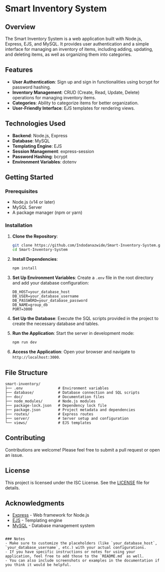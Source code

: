 
# Smart Inventory System

## Overview

The Smart Inventory System is a web application built with Node.js, Express, EJS, and MySQL. It provides user authentication and a simple interface for managing an inventory of items, including adding, updating, and deleting items, as well as organizing them into categories.

## Features

- **User Authentication**: Sign up and sign in functionalities using bcrypt for password hashing.
- **Inventory Management**: CRUD (Create, Read, Update, Delete) operations for managing inventory items.
- **Categories**: Ability to categorize items for better organization.
- **User-Friendly Interface**: EJS templates for rendering views.

## Technologies Used

- **Backend**: Node.js, Express
- **Database**: MySQL
- **Templating Engine**: EJS
- **Session Management**: express-session
- **Password Hashing**: bcrypt
- **Environment Variables**: dotenv

## Getting Started

### Prerequisites

- Node.js (v14 or later)
- MySQL Server
- A package manager (npm or yarn)

### Installation

1. **Clone the Repository**:
   ```bash
   git clone https://github.com/Indodanazwide/Smart-Inventory-System.git
   cd Smart-Inventory-System
   ```

2. **Install Dependencies**:
   ```bash
   npm install
   ```

3. **Set Up Environment Variables**:
   Create a `.env` file in the root directory and add your database configuration:
   ```plaintext
   DB_HOST=your_database_host
   DB_USER=your_database_username
   DB_PASSWORD=your_database_password
   DB_NAME=group_db
   PORT=3000
   ```

4. **Set Up the Database**:
   Execute the SQL scripts provided in the project to create the necessary database and tables.

5. **Run the Application**:
   Start the server in development mode:
   ```bash
   npm run dev
   ```

6. **Access the Application**:
   Open your browser and navigate to `http://localhost:3000`.

## File Structure

```
smart-inventory/
├── .env                # Environment variables
├── database/           # Database connection and SQL scripts
├── doc/                # Documentation files
├── node_modules/       # Node.js modules
├── package-lock.json   # Dependency lock file
├── package.json        # Project metadata and dependencies
├── routes/             # Express routes
├── server/             # Server setup and configuration
└── views/              # EJS templates
```

## Contributing

Contributions are welcome! Please feel free to submit a pull request or open an issue.

## License

This project is licensed under the ISC License. See the [LICENSE](LICENSE) file for details.

## Acknowledgments

- [Express](https://expressjs.com/) - Web framework for Node.js
- [EJS](https://ejs.co/) - Templating engine
- [MySQL](https://www.mysql.com/) - Database management system
```

### Notes
- Make sure to customize the placeholders (like `your_database_host`, `your_database_username`, etc.) with your actual configurations.
- If you have specific instructions or notes for using your application, feel free to add those to the `README.md` as well.
- You can also include screenshots or examples in the documentation if you think it would be helpful.
